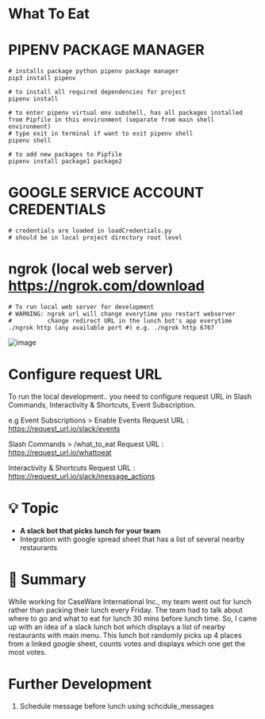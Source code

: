 
# What To Eat

# PIPENV PACKAGE MANAGER 
```
# installs package python pipenv package manager
pip3 install pipenv 

# to install all required dependencies for project
pipenv install

# to enter pipenv virtual env subshell, has all packages installed from Pipfile in this environment (separate from main shell environment)
# type exit in terminal if want to exit pipenv shell
pipenv shell

# to add new packages to Pipfile
pipenv install package1 package2 
```

# GOOGLE SERVICE ACCOUNT CREDENTIALS
```
# credentials are loaded in loadCredentials.py
# should be in local project directory root level
```
# ngrok (local web server) https://ngrok.com/download
```
# To run local web server for development
# WARNING: ngrok url will change everytime you restart webserver
#          change redirect URL in the lunch bot's app everytime
./ngrok http (any available port #) e.g. ./ngrok http 6767
```
![image](https://user-images.githubusercontent.com/31826240/117553049-2c609780-b01d-11eb-8dae-808420bf9918.png)


# Configure request URL 
To run the local development.. you need to configure request URL in Slash Commands, Interactivity & Shortcuts, Event Subscription.

e.g 
Event Subscriptions > Enable Events
Request URL : https://request_url.io/slack/events

Slash Commands > /what_to_eat
Request URL : https://request_url.io/whattoeat

Interactivity & Shortcuts
Request URL : https://request_url.io/slack/message_actions

# 💡 Topic

- **A slack bot that picks lunch for your team**
- Integration with google spread sheet that has a list of several nearby restaurants

# 📝 Summary

While working for CaseWare International Inc., my team went out for lunch rather than packing their lunch every Friday. The team had to talk about where to go and what to eat for lunch 30 mins before lunch time. So, I came up with an idea of a slack lunch bot which displays a list of nearby restaurants with main menu. This lunch bot randomly picks up 4 places from a linked google sheet, counts votes and displays which one get the most votes.





# Further Development
1. Schedule  message before lunch using schcdule_messages
